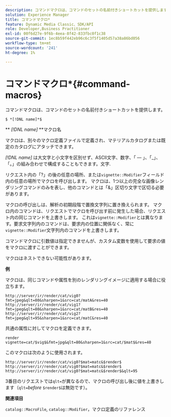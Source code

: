 ```yaml
---
description: コマンドマクロは、コマンドのセットの名前付きショートカットを提供します。
solution: Experience Manager
title: コマンドマクロ*
feature: Dynamic Media Classic、SDK/API
role: Developer,Business Practitioner
exl-id: 00f6d27e-9f6b-4eea-8f42-833fbc0f1c38
source-git-commit: 1ec8b59f442eb96c6c3f5f1405d57a38a86bd056
workflow-type: tm+mt
source-wordcount: '241'
ht-degree: 1%

---
```


# コマンドマクロ*{#command-macros}

コマンドマクロは、コマンドのセットの名前付きショートカットを提供します。

`$ *[!DNL name]*$`

** *[!DNL name]* **マクロ名

マクロは、別々のマクロ定義ファイルで定義され、マテリアルカタログまたは既定のカタログにアタッチできます。

*[!DNL name]* は大文字と小文字を区別せず、ASCII文字、数字、「 — 」、「_」、「。」の組み合わせで構成することもできます。文字.

リクエスト内の「?」の後の任意の場所、または`vignette::Modifier`フィールド内の任意の場所でマクロを呼び出します。 マクロは、1つ以上の完全な画像レンダリングコマンドのみを表し、他のコマンドとは「&amp;」区切り文字で区切る必要があります。

マクロの呼び出しは、解析の初期段階で置換文字列に置き換えられます。 マクロ内のコマンドは、リクエストでマクロを呼び出す前に発生した場合、リクエスト内の同じコマンドを上書きします。 これは`vignette::Modifier`とは異なります。要求文字列内のコマンドは、要求内の位置に関係なく、常に`vignette::Modifier`文字列内のコマンドを上書きします。

コマンドマクロに引数値は指定できませんが、カスタム変数を使用して要求の値をマクロに渡すことができます。

マクロはネストできない可能性があります。

**例**

マクロは、同じコマンドや属性を別のレンダリングイメージに適用する場合に役立ちます。

`http://server/ir/render/cat/vig0?fmt=jpeg&qlt=80&sharpen=1&src=cat/matA&res=40 http://server/ir/render/cat/vig1?fmt=jpeg&qlt=80&sharpen=1&src=cat/matB&res=40 http://server/ir/render/cat/vig2?fmt=jpeg&qlt=95&sharpen=1&src=cat/matC&res=40`

共通の属性に対してマクロを定義できます。

`render vignette=cat/$vig$&fmt=jpg&qlt=80&sharpen=1&src=cat/$mat$&res=40`

このマクロは次のように使用されます。

`http://server/ir/render/cat/vig0?$mat=matc&$render$ http://server/ir/render/cat/vig0?$mat=matc&$render$ http://server/ir/render/cat/vig0?$mat=matc&$render$&qlt=95`

3番目のリクエストでは`qlt=`が異なるので、マクロの呼び出し後に値を上書きします（`qlt=`*before* `$render$`は無効です）。

**関連項目**

`catalog::MacroFile`,  `catalog::Modifier`，マクロ定義のリファレンス

<!--<a id="section_297B7FCB285F4891AA76DF8393089931"></a>-->

